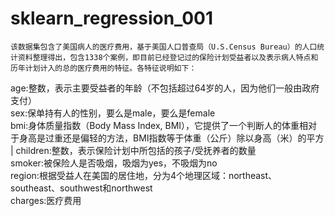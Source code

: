 # sklearn_regression_001
    该数据集包含了美国病人的医疗费用，基于美国人口普查局（U.S.Census Bureau）的人口统计资料整理得出，包含1338个案例，即目前已经登记过的保险计划受益者以及表示病人特点和历年计划计入的总的医疗费用的特征。各特征说明如下：                                                                                                       
    
age:整数，表示主要受益者的年龄（不包括超过64岁的人，因为他们一般由政府支付）   
sex:保单持有人的性别，要么是male，要么是female                                                                                               
bmi:身体质量指数（Body Mass Index, BMI），它提供了一个判断人的体重相对于身高是过重还是偏轻的方法，BMI指数等于体重（公斤）除以身高（米）的平方    	|
children:整数，表示保险计划中所包括的孩子/受抚养者的数量                                                                                       
smoker:被保险人是否吸烟，吸烟为yes，不吸烟为no                                                                                                 
region:根据受益人在美国的居住地，分为4个地理区域：northeast、southeast、southwest和northwest                                                   
charges:医疗费用                                                                                                                           
